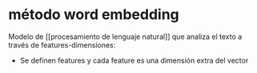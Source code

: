 # método word embedding
Modelo de [[procesamiento de lenguaje natural]] que analiza el texto a través de features-dimensiones:

- Se definen features y cada feature es una dimensión extra del vector